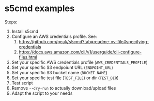 # s5cmd examples

Steps:

1. Install s5cmd
1. Configure an AWS credentials profile. See:
   1. <https://github.com/peak/s5cmd?tab=readme-ov-file#specifying-credentials>
   1. <https://docs.aws.amazon.com/cli/v1/userguide/cli-configure-files.html>
1. Set your specific AWS credentials profile (`AWS_CREDENTIALS_PROFILE`)
1. Set your specific S3 endpoiunt URL (`ENDPOINT_URL`)
1. Set your specific S3 bucket name (`BUCKET_NAME`)
1. Set your specific test file (`TEST_FILE`) or dir (`TEST_DIR`)
1. Test script
1. Remove `--dry-run` to actually download/upload files
1. Adapt the script to your needs
